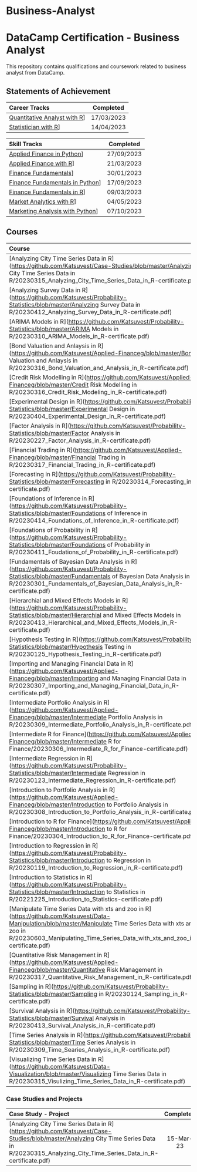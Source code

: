# Business-Analyst


# DataCamp Certification - Business Analyst

This repository contains qualifications and coursework related to business analyst from DataCamp.

 

## Statements of Achievement

|                                                             Career Tracks                                                              | Completed  |
| :------------------------------------------------------------------------------------------------------------------------------------- | :--------: |
| [Quantitative Analyst with R](https://github.com/Katsuvest/Business_Analyst/blob/master/20230317_Quantitative_Analyst_with_R-SOA.pdf)] | 17/03/2023 |
| [Statistician with R](https://github.com/Katsuvest/Business_Analyst/blob/master/20230414_Statistician_with_R-SOA.pdf)]                 | 14/04/2023 |


|                                                                Skill Tracks                                                                  | Completed  |
| :------------------------------------------------------------------------------------------------------------------------------------------- | :--------: |
| [Applied Finance in Python](https://github.com/Katsuvest/Business_Analyst/blob/master/20230927_Applied_Finance_in_Python-SOA.pdf)]           | 27/09/2023 |
| [Applied Finance with R](https://github.com/Katsuvest/Business_Analyst/blob/master/20230321_Applied_Finance_in_R_SOA.pdf)]                   | 21/03/2023 |
| [Finance Fundamentals](https://github.com/Katsuvest/Business_Analyst/blob/master/20230130_Finance_Fundamentals_in_Spreadsheets_SOA.pdf)]     | 30/01/2023 |
| [Finance Fundamentals in Python](https://github.com/Katsuvest/Business_Analyst/blob/master/20230917_Finance_Fundamentals_in_Python-SOA.pdf)] | 17/09/2023 |
| [Finance Fundamentals in R](https://github.com/Katsuvest/Business_Analyst/blob/master/20230309_Finance_Fundamentals_in_R_SOA.pdf)]           | 09/03/2023 |
| [Market Analytics with R](https://github.com/Katsuvest/Business_Analyst/blob/master/20230504_Marketing_Analytics_with_R.pdf)]                | 04/05/2023 |
| [Marketing Analysis with Python](https://github.com/Katsuvest/Business_Analyst/blob/master/20231007_Marketing_Analysis_with_Python)]         | 07/10/2023 |


## Courses

|                                                                                                                     Course                                                                                                                     | Completed |                                             Topic                                             |   Technology   |
| :--------------------------------------------------------------------------------------------------------------------------------------------------------------------------------------------------------------------------------------------- | :-------: | :-------------------------------------------------------------------------------------------: | :------------: |
| [Analyzing City Time Series Data in R](https://github.com/Katsuvest/Case-Studies/blob/master/Analyzing City Time Series Data in R/20230315_Analyzing_City_Time_Series_Data_in_R-certificate.pdf)                                               | 15-Mar-23 |             [Case Studies](https://github.com/Katsuvest/Case-Studies/blob/master/)            |  R Programming |
| [Analyzing Survey Data in R](https://github.com/Katsuvest/Probability-Statistics/blob/master/Analyzing Survey Data in R/20230412_Analyzing_Survey_Data_in_R-certificate.pdf)                                                                   | 12-Apr-23 |  [Probability & Statistics](https://github.com/Katsuvest/Probability-Statistics/blob/master/) |  R Programming |
| [ARIMA Models in R](https://github.com/Katsuvest/Probability-Statistics/blob/master/ARIMA Models in R/20230310_ARIMA_Models_in_R-certificate.pdf)                                                                                              | 10-Mar-23 |  [Probability & Statistics](https://github.com/Katsuvest/Probability-Statistics/blob/master/) |  R Programming |
| [Bond Valuation and Anlaysis in R](https://github.com/Katsuvest/Applied-Financeg/blob/master/Bond Valuation and Anlaysis in R/20230316_Bond_Valuation_and_Analysis_in_R-certificate.pdf)                                                       | 16-Mar-23 |         [Applied Finance](https://github.com/Katsuvest/Applied-Financeg/blob/master/)         |  R Programming |
| [Credit Risk Modelling in R](https://github.com/Katsuvest/Applied-Financeg/blob/master/Credit Risk Modelling in R/20230316_Credit_Risk_Modeling_in_R-certificate.pdf)                                                                          | 16-Mar-23 |         [Applied Finance](https://github.com/Katsuvest/Applied-Financeg/blob/master/)         |  R Programming |
| [Experimental Design in R](https://github.com/Katsuvest/Probability-Statistics/blob/master/Experimental Design in R/20230404_Experimental_Design_in_R-certificate.pdf)                                                                         | 04-Apr-23 |  [Probability & Statistics](https://github.com/Katsuvest/Probability-Statistics/blob/master/) |  R Programming |
| [Factor Analysis in R](https://github.com/Katsuvest/Probability-Statistics/blob/master/Factor Analysis in R/20230227_Factor_Analysis_in_R-certificate.pdf)                                                                                     | 27-Feb-23 |  [Probability & Statistics](https://github.com/Katsuvest/Probability-Statistics/blob/master/) |  R Programming |
| [Financial Trading in R](https://github.com/Katsuvest/Applied-Financeg/blob/master/Financial Trading in R/20230317_Financial_Trading_in_R-certificate.pdf)                                                                                     | 17-Mar-23 |         [Applied Finance](https://github.com/Katsuvest/Applied-Financeg/blob/master/)         |  R Programming |
| [Forecasting in R](https://github.com/Katsuvest/Probability-Statistics/blob/master/Forecasting in R/20230314_Forecasting_in_R-certificate.pdf)                                                                                                 | 14-Mar-23 |  [Probability & Statistics](https://github.com/Katsuvest/Probability-Statistics/blob/master/) |  R Programming |
| [Foundations of Inference in R](https://github.com/Katsuvest/Probability-Statistics/blob/master/Foundations of Inference in R/20230414_Foundations_of_Inference_in_R-certificate.pdf)                                                          | 14-Apr-23 |  [Probability & Statistics](https://github.com/Katsuvest/Probability-Statistics/blob/master/) |  R Programming |
| [Foundations of Probability in R](https://github.com/Katsuvest/Probability-Statistics/blob/master/Foundations of Probability in R/20230411_Foudations_of_Probability_in_R-certificate.pdf)                                                     | 11-Apr-23 |  [Probability & Statistics](https://github.com/Katsuvest/Probability-Statistics/blob/master/) |  R Programming |
| [Fundamentals of Bayesian Data Analysis in R](https://github.com/Katsuvest/Probability-Statistics/blob/master/Fundamentals of Bayesian Data Analysis in R/20230301_Fundamentals_of_Bayesian_Data_Analysis_in_R-certificate.pdf)                | 01-Mar-23 |  [Probability & Statistics](https://github.com/Katsuvest/Probability-Statistics/blob/master/) |  R Programming |
| [Hierarchial and Mixed Effects Models in R](https://github.com/Katsuvest/Probability-Statistics/blob/master/Hierarchial and Mixed Effects Models in R/20230413_Hierarchical_and_Mixed_Effects_Models_in_R-certificate.pdf)                     | 13-Apr-23 |  [Probability & Statistics](https://github.com/Katsuvest/Probability-Statistics/blob/master/) |  R Programming |
| [Hypothesis Testing in R](https://github.com/Katsuvest/Probability-Statistics/blob/master/Hypothesis Testing in R/20230125_Hypothesis_Testing_in_R-certificate.pdf)                                                                            | 25-Jan-23 |  [Probability & Statistics](https://github.com/Katsuvest/Probability-Statistics/blob/master/) |  R Programming |
| [Importing and Managing Financial Data in R](https://github.com/Katsuvest/Applied-Financeg/blob/master/Importing and Managing Financial Data in R/20230307_Importing_and_Managing_Financial_Data_in_R-certificate.pdf)                         | 07-Mar-23 |         [Applied Finance](https://github.com/Katsuvest/Applied-Financeg/blob/master/)         |  R Programming |
| [Intermediate Portfolio Analysis in R](https://github.com/Katsuvest/Applied-Financeg/blob/master/Intermediate Portfolio Analysis in R/20230309_Intermediate_Portfolio_Analysis_in_R-certificate.pdf)                                           | 09-Mar-23 |         [Applied Finance](https://github.com/Katsuvest/Applied-Financeg/blob/master/)         |  R Programming |
| [Intermediate R for Finance](https://github.com/Katsuvest/Applied-Financeg/blob/master/Intermediate R for Finance/20230306_Intermediate_R_for_Finance-certificate.pdf)                                                                         | 06-Mar-23 |         [Applied Finance](https://github.com/Katsuvest/Applied-Financeg/blob/master/)         |  R Programming |
| [Intermediate Regression in R](https://github.com/Katsuvest/Probability-Statistics/blob/master/Intermediate Regression in R/20230123_Intermediate_Regression_in_R-certificate.pdf)                                                             | 23-Jan-23 |  [Probability & Statistics](https://github.com/Katsuvest/Probability-Statistics/blob/master/) |  R Programming |
| [Introduction to Portfolio Analysis in R](https://github.com/Katsuvest/Applied-Financeg/blob/master/Introduction to Portfolio Analysis in R/20230308_Introduction_to_Portfolio_Analysis_in_R-certificate.pdf)                                  | 08-Mar-23 |         [Applied Finance](https://github.com/Katsuvest/Applied-Financeg/blob/master/)         |  R Programming |
| [Introduction to R for Finance](https://github.com/Katsuvest/Applied-Financeg/blob/master/Introduction to R for Finance/20230304_Introduction_to_R_for_Finance-certificate.pdf)                                                                | 04-Mar-23 |         [Applied Finance](https://github.com/Katsuvest/Applied-Financeg/blob/master/)         |  R Programming |
| [Introduction to Regression in R](https://github.com/Katsuvest/Probability-Statistics/blob/master/Introduction to Regression in R/20230119_Introduction_to_Regression_in_R-certificate.pdf)                                                    | 19-Jan-23 |  [Probability & Statistics](https://github.com/Katsuvest/Probability-Statistics/blob/master/) |  R Programming |
| [Introduction to Statistics in R](https://github.com/Katsuvest/Probability-Statistics/blob/master/Introduction to Statistics in R/20221225_Introduction_to_Statistics-certificate.pdf)                                                         | 25-Dec-22 |  [Probability & Statistics](https://github.com/Katsuvest/Probability-Statistics/blob/master/) |  R Programming |
| [Manipulate Time Series Data with xts and zoo in R](https://github.com/Katsuvest/Data-Manipulation/blob/master/Manipulate Time Series Data with xts and zoo in R/20230603_Manipulating_Time_Series_Data_with_xts_and_zoo_in_R-certificate.pdf) | 06-Mar-23 |        [Data Manipulation](https://github.com/Katsuvest/Data-Manipulation/blob/master/)       |  R Programming |
| [Quantitative Risk Management in R](https://github.com/Katsuvest/Applied-Financeg/blob/master/Quantitative Risk Management in R/20230317_Quantitative_Risk_Management_in_R-certificate.pdf)                                                    | 17-Mar-23 |         [Applied Finance](https://github.com/Katsuvest/Applied-Financeg/blob/master/)         |  R Programming |
| [Sampling in R](https://github.com/Katsuvest/Probability-Statistics/blob/master/Sampling in R/20230124_Sampling_in_R-certificate.pdf)                                                                                                          | 24-Jan-23 |  [Probability & Statistics](https://github.com/Katsuvest/Probability-Statistics/blob/master/) |  R Programming |
| [Survival Analysis in R](https://github.com/Katsuvest/Probability-Statistics/blob/master/Survival Analysis in R/20230413_Survival_Analysis_in_R-certificate.pdf)                                                                               | 13-Apr-23 |  [Probability & Statistics](https://github.com/Katsuvest/Probability-Statistics/blob/master/) |  R Programming |
| [Time Series Analysis in R](https://github.com/Katsuvest/Probability-Statistics/blob/master/Time Series Analysis in R/20230309_Time_Searies_Analysis_in_R-certificate.pdf)                                                                     | 09-Mar-23 |  [Probability & Statistics](https://github.com/Katsuvest/Probability-Statistics/blob/master/) |  R Programming |
| [Visualizing Time Series Data in R](https://github.com/Katsuvest/Data-Visualization/blob/master/Visualizing Time Series Data in R/20230315_Visulizing_Time_Series_Data_in_R-certificate.pdf)                                                   | 15-Mar-23 |       [Data Visualization](https://github.com/Katsuvest/Data-Visualization/blob/master/)      |  R Programming |

### Case Studies and Projects

|                                                                                       Case Study - Project                                                                                       | Completed |                                  Topic                                  |   Technology   |
| :----------------------------------------------------------------------------------------------------------------------------------------------------------------------------------------------- | :-------: | :---------------------------------------------------------------------: | :------------: |
| [Analyzing City Time Series Data in R](https://github.com/Katsuvest/Case-Studies/blob/master/Analyzing City Time Series Data in R/20230315_Analyzing_City_Time_Series_Data_in_R-certificate.pdf) | 15-Mar-23 |  [Case Studies](https://github.com/Katsuvest/Case-Studies/blob/master/) |  R Programming |
